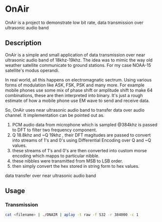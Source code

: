 # OnAir

OnAir is a project to demonstrate low bit rate, data transmission
over ultrasonic audio band

## Description

OnAir is a simple and small application of data transmission over
near ultrasonic audio band of 18khz-19khz. The idea was to mimic 
the way old weather satellite communicate to ground stations.
For my case NOAA-15 satellite's modus operandi.

In real world, all this happens on electromagnatic sectrum. Using
various forms of modulation like ASK, FSK, PSK and many more. For 
example mobile phones use some mix of phase shift or amplitude 
shift to make 64 combinations, these are then interpreted into 
binary. It's just a rough estimate of how a mobile phone use EM
wave to send and receive data.

So, OnAir uses near ultrasonic audio band to transfer data over 
audio channel. It implementation can be pointed out as.

1. PCM audio data from microphone which is sampled @384khz is 
passed to DFT to filter two frequency component.
2. Q 18.8khz and ~Q 19khz , their DFT magitudes are passed to 
convert into streams of 1's and 0's using Differential Encoding
over Q and ~Q values.
3. these streams of 1's and 0's are then converted into custom
morse encoding which mapps to particular nibble.
4. these nibbles were transmitted from MSB to LSB order.
5. then simply convert the hex stored in string form to hex 
values.

data transfer over near ultrasonic audio band

## Usage
### Transmission
```bash
cat <filename> | ./ONAIR | aplay -t raw -f S32 -r 384000 -c 1
```

